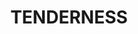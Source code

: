 ---
pid: LLP335
title: TENDERNESS
location_transcription: SEPTA STOPS ACROSS CITY
zipcode: '19148'
outside_phl: 
neighborhood: Whitman,Pennsport,South Philadelphia
age: '33'
age_range: 30-39
instagram: 
image_file_name: LLP_335.jpg
proposal_transcription: Replace advertisements with images of kindness / tenderness.
  SEPTA stops are full of ads that prey on low income people. Replace them w/ kindness.
topic: Business,Inequality,Uplifting
topic_summary: 0, 0, 0
type: Billboard
keywords_other: ads, tenderness, kindness, positivity
credit: Veronica Cianfizano
image_labels: 
twitter: 
facebook: 
permalink: "/monuments/llp335/"
layout: item-page
---